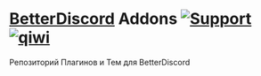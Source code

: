 # [BetterDiscord](https://github.com/BetterDiscord/BetterDiscord) Addons [![Support][support-badge]][support-link] [![qiwi][qiwi-badge]][qiwi-link]

[support-badge]: https://img.shields.io/badge/-discord-%23FFFFFF?style=discord&logo=discord
[support-link]: https://discord.com/invite/Jx3TjNS

[qiwi-badge]: https://img.shields.io/badge/-qiwi-%23FFFFFF?style=qiwi&logo=qiwi
[qiwi-link]: https://qiwi.com/n/SHILKIN7777

Репозиторий Плагинов и Тем для BetterDiscord
